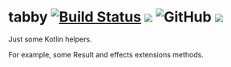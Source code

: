 # tabby [![Build Status](https://github.com/sksamuel/tabby/workflows/master/badge.svg)](https://github.com/sksamuel/tabby/actions) [<img src="https://img.shields.io/maven-central/v/com.sksamuel.tabby/tabby-fp-jvm.svg?label=latest%20release"/>](http://search.maven.org/#search|ga|1|tabby) ![GitHub](https://img.shields.io/github/license/sksamuel/tabby) [<img src="https://img.shields.io/nexus/s/https/oss.sonatype.org/com.sksamuel.tabby/tabby-core-jvm.svg?label=latest%20snapshot"/>](https://oss.sonatype.org/content/repositories/snapshots/com/sksamuel/tabby/tabby-core-jvm/)

Just some Kotlin helpers.

For example, some Result and effects extensions methods. 
